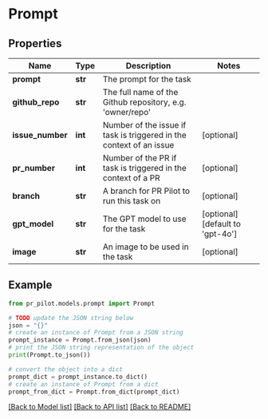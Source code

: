 # Prompt


## Properties

Name | Type | Description | Notes
------------ | ------------- | ------------- | -------------
**prompt** | **str** | The prompt for the task | 
**github_repo** | **str** | The full name of the Github repository, e.g. &#39;owner/repo&#39; | 
**issue_number** | **int** | Number of the issue if task is triggered in the context of an issue | [optional] 
**pr_number** | **int** | Number of the PR if task is triggered in the context of a PR | [optional] 
**branch** | **str** | A branch for PR Pilot to run this task on | [optional] 
**gpt_model** | **str** | The GPT model to use for the task | [optional] [default to 'gpt-4o']
**image** | **str** | An image to be used in the task | [optional] 

## Example

```python
from pr_pilot.models.prompt import Prompt

# TODO update the JSON string below
json = "{}"
# create an instance of Prompt from a JSON string
prompt_instance = Prompt.from_json(json)
# print the JSON string representation of the object
print(Prompt.to_json())

# convert the object into a dict
prompt_dict = prompt_instance.to_dict()
# create an instance of Prompt from a dict
prompt_from_dict = Prompt.from_dict(prompt_dict)
```
[[Back to Model list]](../README.md#documentation-for-models) [[Back to API list]](../README.md#documentation-for-api-endpoints) [[Back to README]](../README.md)


